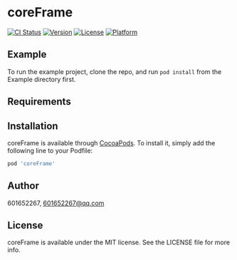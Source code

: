 # coreFrame

[![CI Status](http://img.shields.io/travis/601652267/coreFrame.svg?style=flat)](https://travis-ci.org/601652267/coreFrame)
[![Version](https://img.shields.io/cocoapods/v/coreFrame.svg?style=flat)](http://cocoapods.org/pods/coreFrame)
[![License](https://img.shields.io/cocoapods/l/coreFrame.svg?style=flat)](http://cocoapods.org/pods/coreFrame)
[![Platform](https://img.shields.io/cocoapods/p/coreFrame.svg?style=flat)](http://cocoapods.org/pods/coreFrame)

## Example

To run the example project, clone the repo, and run `pod install` from the Example directory first.

## Requirements

## Installation

coreFrame is available through [CocoaPods](http://cocoapods.org). To install
it, simply add the following line to your Podfile:

```ruby
pod 'coreFrame'
```

## Author

601652267, 601652267@qq.com

## License

coreFrame is available under the MIT license. See the LICENSE file for more info.
